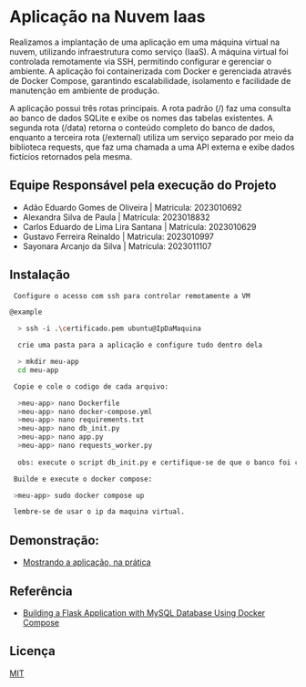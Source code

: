 
# Aplicação na Nuvem Iaas

Realizamos a implantação de uma aplicação em uma máquina virtual na nuvem, utilizando infraestrutura como serviço (IaaS). A máquina virtual foi controlada remotamente via SSH, permitindo configurar e gerenciar o ambiente. A aplicação foi containerizada com Docker e gerenciada através de Docker Compose, garantindo escalabilidade, isolamento e facilidade de manutenção em ambiente de produção.

A aplicação possui três rotas principais. A rota padrão (/) faz uma consulta ao banco de dados SQLite e exibe os nomes das tabelas existentes. A segunda rota (/data) retorna o conteúdo completo do banco de dados, enquanto a terceira rota (/external) utiliza um serviço separado por meio da biblioteca requests, que faz uma chamada a uma API externa e exibe dados fictícios retornados pela mesma.

## Equipe Responsável pela execução do Projeto

- Adão Eduardo Gomes de Oliveira | Matricula: 2023010692
- Alexandra Silva de Paula | Matrícula: 2023018832
- Carlos Eduardo de Lima Lira Santana | Matrícula: 2023010629
- Gustavo Ferreira Reinaldo | Matricula: 2023010997
- Sayonara Arcanjo da Silva | Matrícula: 2023011107

## Instalação

```bash
 Configure o acesso com ssh para controlar remotamente a VM

@example

  > ssh -i .\certificado.pem ubuntu@IpDaMaquina

  crie uma pasta para a aplicação e configure tudo dentro dela

  > mkdir meu-app
  cd meu-app

 Copie e cole o codigo de cada arquivo:

  >meu-app> nano Dockerfile
  >meu-app> nano docker-compose.yml
  >meu-app> nano requirements.txt
  >meu-app> nano db_init.py
  >meu-app> nano app.py
  >meu-app> nano requests_worker.py
  
  obs: execute o script db_init.py e certifique-se de que o banco foi criado antes de prosseguir.

 Builde e execute o docker compose:

 >meu-app> sudo docker compose up

 lembre-se de usar o ip da maquina virtual.


```

## Demonstração:
- [Mostrando a aplicação, na prática](https://drive.google.com/file/d/1EosTKGzp4r5grwr1WDKjU2qsYv4jyd2N/view)

    
## Referência

 - [Building a Flask Application with MySQL Database Using Docker Compose](https://www.linkedin.com/pulse/building-flask-application-mysql-database-using-docker-agarwal/)


## Licença

[MIT](https://choosealicense.com/licenses/mit/)



